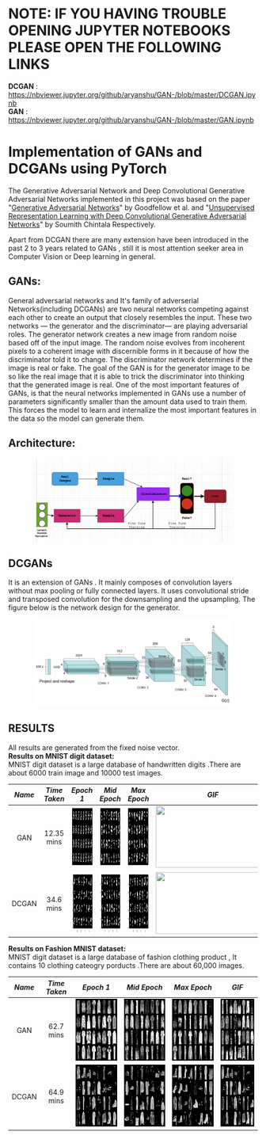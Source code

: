 # NOTE: IF YOU HAVING TROUBLE OPENING JUPYTER NOTEBOOKS PLEASE OPEN THE FOLLOWING LINKS
<b>DCGAN</b> : https://nbviewer.jupyter.org/github/aryanshu/GAN-/blob/master/DCGAN.ipynb
<br><b>GAN</b>   : https://nbviewer.jupyter.org/github/aryanshu/GAN-/blob/master/GAN.ipynb 

# Implementation of GANs and DCGANs using PyTorch
The Generative Adversarial Network and Deep Convolutional Generative Adversarial Networks implemented in this project was based on the paper "<a href="https://arxiv.org/abs/1406.2661">Generative Adversarial Networks<a>" by Goodfellow et al. and  "<a href="https://arxiv.org/abs/1511.06434">Unsupervised Representation Learning with Deep Convolutional Generative Adversarial Networks<a>" by Soumith Chintala Respectively.

Apart from DCGAN there are many extension have been introduced in the past 2 to 3 years related to GANs , still it is most attention seeker area in Computer Vision or Deep learning in general.   

## GANs:
General adversarial networks and It's family of adverserial Networks(including DCGANs) are two neural networks competing against each other to create an output that closely resembles the input. These two networks — the generator and the discriminator— are playing adversarial roles. The generator network creates a new image from random noise based off of the input image. The random noise evolves from incoherent pixels to a coherent image with discernible forms in it because of how the discriminator told it to change. The discriminator network determines if the image is real or fake. The goal of the GAN is for the generator image to be so like the real image that it is able to trick the discriminator into thinking that the generated image is real. One of the most important features of GANs, is that the neural networks implemented in GANs use a number of parameters significantly smaller than the amount data used to train them. This forces the model to learn and internalize the most important features in the data so the model can generate them.

## Architecture:
<p align="center"><img width="80%" src="./images/GAN.png" /></p>

## DCGANs
It is an extension of GANs . It mainly composes of convolution layers without max pooling or fully connected layers. It uses convolutional stride and transposed convolution for the downsampling and the upsampling. The figure below is the network design for the generator.

<p align="center"><img width="80%" src="./images/DCGAN.png" /></p>



## RESULTS

All results are generated from the fixed noise vector.<br>
<b> Results on MNIST digit dataset:</b><br>
MNIST digit dataset is a large database of handwritten digits .There are about 6000 train image and 10000 test images.<br>


*Name* | *Time Taken* | *Epoch 1* | *Mid Epoch* | *Max Epoch* | *GIF*
:---: | :---: | :---: | :---: | :---: | :---: |
GAN | 12.35 mins | <img src = 'images/1(gan-digit).png' width ='230' height = '125px'> | <img src = 'images/50(mid).png' width ='230' height = '125px'> | <img src = 'images/100.png' width ='230' height = '125px'> | <img src = 'https://user-images.githubusercontent.com/48057022/68598461-dca31d80-04c4-11ea-85ee-74892314c93c.gif' width="230px" height = '125px'>
DCGAN | 34.6 mins  | <img src = 'images/1(digit-dcgan).png'  width ='230px' height = '125px'> | <img src = 'images/15.png'  width="230px" height= '125px'> | <img src = 'images/30.png' width ='230px' height = '125px'> | <img src = 'https://user-images.githubusercontent.com/48057022/68599041-dd887f00-04c5-11ea-925b-d00ff5785ce2.gif' width="230px" height = '125px'>

<b>Results on Fashion MNIST dataset:</b><br>
MNIST digit dataset is a large database of fashion clothing product , It contains 10 clothing cateogry porducts .There are about 60,000  images.<br>

*Name* | *Time Taken* | *Epoch 1* | *Mid Epoch* | *Max Epoch* | *GIF*
:---: | :---: | :---: | :---: | :---: | :---: |
GAN | 62.7 mins | <img src = 'images/1.png' width ='230' height = '125px'> | <img src = 'images/250.png' width ='230' height = '125px'> | <img src = 'images/500.png' width ='230' height = '125px'>| <img src = 'images/fashion_gan.gif' width="230px" height = '125px'>
DCGAN | 64.9 mins | <img src = 'images/1(dcgan).png' width ='230px' height = '125px'> | <img src = 'images/25.png' width ='230' height = '125px'> | <img src = 'images/50.png' width ='230px' height = '125px'> | <img src = 'images/Fashion_dcgan.gif' width="230px" height = '125px'>




